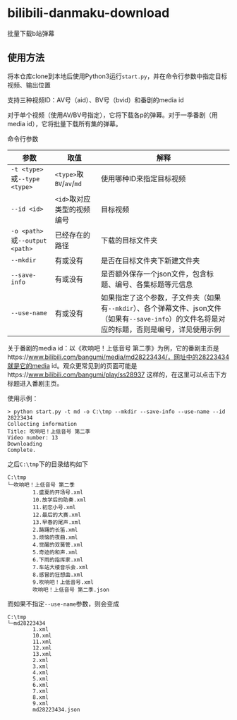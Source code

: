 # bilibili-danmaku-download

批量下载b站弹幕

## 使用方法

将本仓库clone到本地后使用Python3运行`start.py`，并在命令行参数中指定目标视频、输出位置

支持三种视频ID：AV号（aid）、BV号（bvid）和番剧的media id

对于单个视频（使用AV/BV号指定），它将下载各p的弹幕。对于一季番剧（用media id），它将批量下载所有集的弹幕。

命令行参数

| 参数                           | 取值                       | 解释                                                         |
| ------------------------------ | -------------------------- | ------------------------------------------------------------ |
| `-t <type>`或`--type <type>`   | `<type>`取`BV`/`av`/`md`   | 使用哪种ID来指定目标视频                                     |
| `--id <id>`                    | `<id>`取对应类型的视频编号 | 目标视频                                                     |
| `-o <path>`或`--output <path>` | 已经存在的路径             | 下载的目标文件夹                                             |
| `--mkdir`                      | 有或没有                   | 是否在目标文件夹下新建文件夹                                 |
| `--save-info`                  | 有或没有                   | 是否额外保存一个json文件，包含标题、编号、各集标题等元信息   |
| `--use-name`                   | 有或没有                   | 如果指定了这个参数，子文件夹（如果有`--mkdir`）、各个弹幕文件、json文件（如果有`--save-info`）的文件名将是对应的标题，否则是编号，详见使用示例 |

关于番剧的media id：以《吹响吧！上低音号 第二季》为例，它的番剧主页是https://www.bilibili.com/bangumi/media/md28223434/，网址中的28223434就是它的media id。观众更常见到的页面可能是https://www.bilibili.com/bangumi/play/ss28937 这样的，在这里可以点击下方标题进入番剧主页。

使用示例：

```
> python start.py -t md -o C:\tmp --mkdir --save-info --use-name --id 28223434
Collecting information
Title: 吹响吧！上低音号 第二季
Video number: 13
Downloading
Complete.
```

之后`C:\tmp`下的目录结构如下

```
C:\tmp
└─吹响吧！上低音号 第二季
        1.盛夏的开场号.xml
        10.放学后的助奏.xml
        11.初恋小号.xml
        12.最后的大赛.xml
        13.早春的尾声.xml
        2.踌躇的长笛.xml
        3.烦恼的夜曲.xml
        4.觉醒的双簧管.xml
        5.奇迹的和声.xml
        6.下雨的指挥家.xml
        7.车站大楼音乐会.xml
        8.感冒的狂想曲.xml
        9.吹响吧！上低音号.xml
        吹响吧！上低音号 第二季.json
```

而如果不指定`--use-name`参数，则会变成

```
C:\tmp
└─md28223434
        1.xml
        10.xml
        11.xml
        12.xml
        13.xml
        2.xml
        3.xml
        4.xml
        5.xml
        6.xml
        7.xml
        8.xml
        9.xml
        md28223434.json
```

